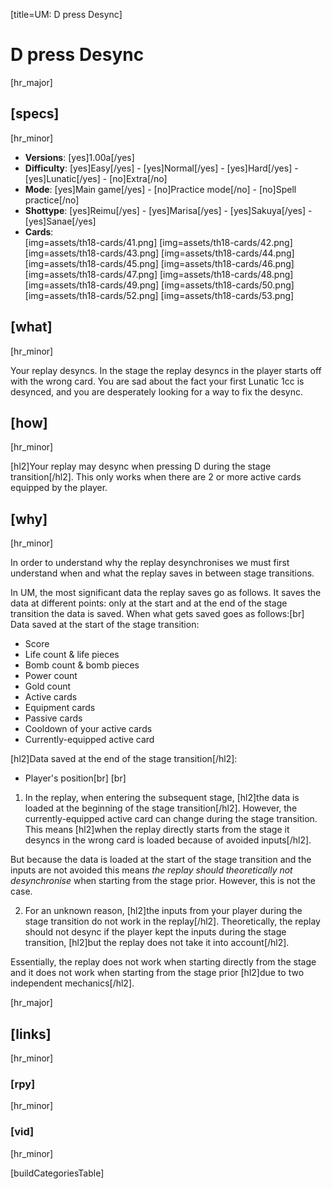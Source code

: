 [title=UM: D press Desync]
# D press Desync
[hr_major]

## [specs]
[hr_minor]

* **Versions**: [yes]1.00a[/yes]
* **Difficulty**: [yes]Easy[/yes] - [yes]Normal[/yes] - [yes]Hard[/yes] - [yes]Lunatic[/yes] - [no]Extra[/no]
* **Mode**: [yes]Main game[/yes] - [no]Practice mode[/no] - [no]Spell practice[/no]
* **Shottype**: [yes]Reimu[/yes] - [yes]Marisa[/yes] - [yes]Sakuya[/yes] - [yes]Sanae[/yes]
* **Cards**:  
[img=assets/th18-cards/41.png] [img=assets/th18-cards/42.png] [img=assets/th18-cards/43.png] [img=assets/th18-cards/44.png] [img=assets/th18-cards/45.png] [img=assets/th18-cards/46.png] [img=assets/th18-cards/47.png] [img=assets/th18-cards/48.png] [img=assets/th18-cards/49.png] [img=assets/th18-cards/50.png] [img=assets/th18-cards/52.png] [img=assets/th18-cards/53.png]


## [what]
[hr_minor]

Your replay desyncs. In the stage the replay desyncs in the player starts off with the wrong card. You are sad about the fact your first Lunatic 1cc is desynced, and you are desperately looking for a way to fix the desync.

## [how]
[hr_minor]

[hl2]Your replay may desync when pressing D during the stage transition[/hl2]. This only works when there are 2 or more active cards equipped by the player.

## [why]
[hr_minor]

In order to understand why the replay desynchronises we must first understand when and what the replay saves in between stage transitions.

In UM, the most significant data the replay saves go as follows. It saves the data at different points: only at the start and at the end of the stage transition the data is saved. When what gets saved goes as follows:[br]
Data saved at the start of the stage transition:
* Score
* Life count & life pieces
* Bomb count & bomb pieces
* Power count
* Gold count
* Active cards
* Equipment cards
* Passive cards
* Cooldown of your active cards
* Currently-equipped active card

[hl2]Data saved at the end of the stage transition[/hl2]:
* Player's position[br] [br] 

1. In the replay, when entering the subsequent stage, [hl2]the data is loaded at the beginning of the stage transition[/hl2]. However, the currently-equipped active card can change during the stage transition. This means [hl2]when the replay directly starts from the stage it desyncs in the wrong card is loaded because of avoided inputs[/hl2].

But because the data is loaded at the start of the stage transition and the inputs are not avoided this means *the replay should theoretically not desynchronise* when starting from the stage prior. However, this is not the case.

2. For an unknown reason, [hl2]the inputs from your player during the stage transition do not work in the replay[/hl2]. Theoretically, the replay should not desync if the player kept the inputs during the stage transition, [hl2]but the replay does not take it into account[/hl2].

Essentially, the replay does not work when starting directly from the stage and it does not work when starting from the stage prior [hl2]due to two independent mechanics[/hl2].



[hr_major]
## [links]
[hr_minor]
### [rpy]
[hr_minor]
### [vid]
[hr_minor]

[buildCategoriesTable]
